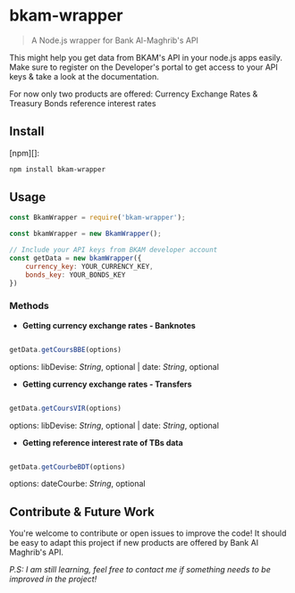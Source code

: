 # bkam-wrapper

> A Node.js wrapper for Bank Al-Maghrib's API

This might help you get data from BKAM's API in your node.js apps easily. Make sure to register on the Developer's portal to get access to your API keys & take a look at the documentation.

For now only two products are offered: Currency Exchange Rates & Treasury Bonds reference interest rates

## Install

[npm][]:

```sh
npm install bkam-wrapper
```

## Usage

```js
const BkamWrapper = require('bkam-wrapper');

const bkamWrapper = new BkamWrapper();

// Include your API keys from BKAM developer account
const getData = new bkamWrapper({
    currency_key: YOUR_CURRENCY_KEY,
    bonds_key: YOUR_BONDS_KEY
})

```

### Methods
- **Getting currency exchange rates - Banknotes**

```js

getData.getCoursBBE(options)

```
options: libDevise: _String_, optional | date: _String_, optional

- **Getting currency exchange rates - Transfers**

```js

getData.getCoursVIR(options)

```
options: libDevise: _String_, optional | date: _String_, optional

- **Getting reference interest rate of TBs data**

```js

getData.getCourbeBDT(options)

```
options: dateCourbe: _String_, optional


## Contribute & Future Work
You're welcome to contribute or open issues to improve the code! It should be easy to adapt this project if new products are offered by Bank Al Maghrib's API. 

_P.S: I am still learning, feel free to contact me if something needs to be improved in the project!_